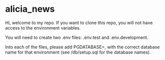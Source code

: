 # alicia_news

Hi, welcome to my repo. If you want to clone this repo, you will not have access to the environment variables. 

You will need to create two .env files: .env.test and .env.development. 

Into each of the files, please add PGDATABASE=, with the correct database name for that environment (see /db/setup.sql for the database names). 

